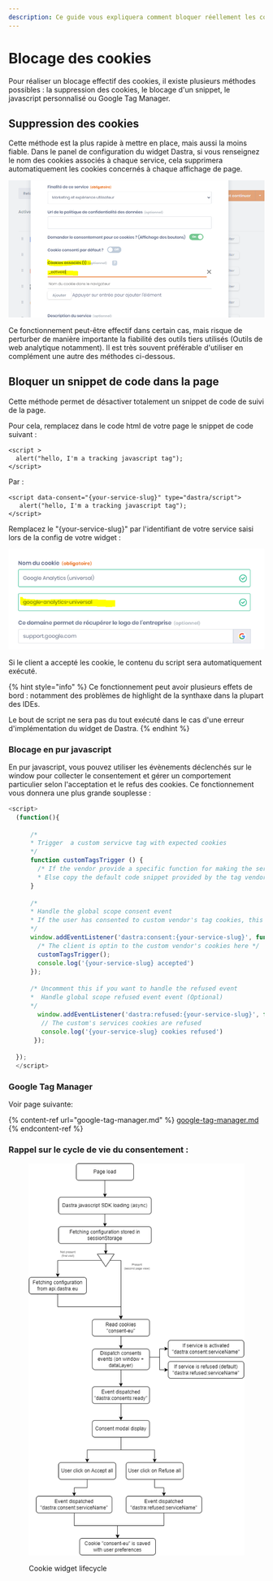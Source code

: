 ```yaml
---
description: Ce guide vous expliquera comment bloquer réellement les cookies.
---
```


# Blocage des cookies

Pour réaliser un blocage effectif des cookies, il existe plusieurs méthodes possibles : la suppression des cookies, le blocage d'un snippet, le javascript personnalisé ou Google Tag Manager.

## Suppression des cookies

Cette méthode est la plus rapide à mettre en place, mais aussi la moins fiable. Dans le panel de configuration du widget Dastra, si vous renseignez le nom des cookies associés à chaque service, cela supprimera automatiquement les cookies concernés à chaque affichage de page.&#x20;

![](<../../../../.gitbook/assets/image (85).png>)

Ce fonctionnement peut-être effectif dans certain cas, mais risque de perturber de manière importante la fiabilité des outils tiers utilisés (Outils de web analytique notamment). Il est très souvent préférable d'utiliser en complément une autre des méthodes ci-dessous.

## Bloquer un snippet de code dans la page

Cette méthode permet de désactiver totalement un snippet de code de suivi de la page.

Pour cela, remplacez dans le code html de votre page le snippet de code suivant :

```markup
<script >
  alert("hello, I'm a tracking javascript tag");
</script>
```

Par :

```markup
<script data-consent="{your-service-slug}" type="dastra/script">
   alert("hello, I'm a tracking javascript tag");
</script>
```

Remplacez le "{your-service-slug}" par l'identifiant de votre service saisi lors de la config de votre widget :

![](<../../../../.gitbook/assets/image (86).png>)

Si le client a accepté les cookie, le contenu du script sera automatiquement exécuté.

{% hint style="info" %}
Ce fonctionnement peut avoir plusieurs effets de bord : notamment des problèmes de highlight de la synthaxe dans la plupart des IDEs.&#x20;

Le bout de script ne sera pas du tout exécuté dans le cas d'une erreur d'implémentation du widget de Dastra.
{% endhint %}

### Blocage en pur javascript

En pur javascript, vous pouvez utiliser les évènements déclenchés sur le window pour collecter le consentement et gérer un comportement particulier selon l'acceptation et le refus des cookies. Ce fonctionnement vous donnera une plus grande souplesse :

```javascript
<script>
  (function(){

      /* 
      * Trigger  a custom servicve tag with expected cookies
      */
      function customTagsTrigger () {
        /* If the vendor provide a specific function for making the service work cookie-less, pull it here.
        * Else copy the default code snippet provided by the tag vendors*/
      }

      /*
      * Handle the global scope consent event
      * If the user has consented to custom vendor's tag cookies, this event will be fired on each page load where the cookie consent widget is installed
      */
      window.addEventListener('dastra:consent:{your-service-slug}', function () {
        /* The client is optin to the custom vendor's cookies here */
        customTagsTrigger();
        console.log('{your-service-slug} accepted')
      });

      /* Uncomment this if you want to handle the refused event
      *  Handle global scope refused event event (Optional) 
      */
        window.addEventListener('dastra:refused:{your-service-slug}', function () {
         // The custom's services cookies are refused 
         console.log('{your-service-slug} cookies refused')
       });
      
  });
  </script>
```

### Google Tag Manager

Voir page suivante:

{% content-ref url="google-tag-manager.md" %}
[google-tag-manager.md](google-tag-manager.md)
{% endcontent-ref %}

### Rappel sur le cycle de vie du consentement :&#x20;

<figure><img src="../../../../.gitbook/assets/cookies-lifecycle.drawio.png" alt=""><figcaption><p>Cookie widget lifecycle</p></figcaption></figure>
